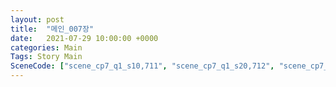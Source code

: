 ```yaml
---
layout: post
title:  "메인_007장"
date:   2021-07-29 10:00:00 +0000
categories: Main
Tags: Story Main
SceneCode: ["scene_cp7_q1_s10,711", "scene_cp7_q1_s20,712", "scene_cp7_q2_s10,721", "scene_cp7_q2_s20,722", "scene_cp7_q3_s10,731", "scene_cp7_q3_s20,732", "scene_cp7_q4_s10,741", "scene_cp7_q4_s20,742", "scene_cp7_q4_s30,743"]
---
```

